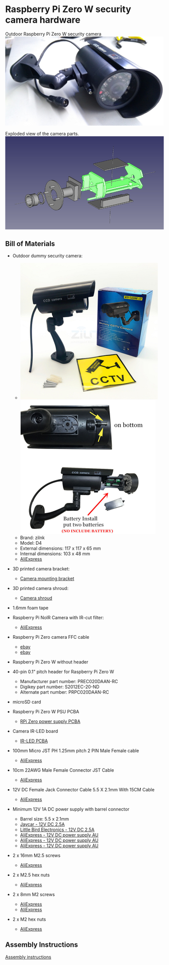 # Raspberry Pi Zero W security camera hardware


Outdoor Raspberry Pi Zero W security camera
![outdoor_rpi_zero_w_cam](photos/outdoor_camera.jpg)


Exploded view of the camera parts.
![assembly](bracket/camera_bracket_assembly.png)


## Bill of Materials

* Outdoor dummy security camera:
  * ![dummy1](photos/dummy1.png)![dummy2](photos/dummy2.png)
  * Brand: zilnk
  * Model: D4
  * External dimensions: 117 x 117 x 65 mm
  * Internal dimensions: 103 x 48 mm
  * [AliExpress](https://www.aliexpress.com/item/Fake-Camera-Waterproof-Outdoor-Indoor-Security-Dummy-CCTV-Surveillance-Camera-Flashing-Rred-LED/32815686364.html)

* 3D printed camera bracket:
  * [Camera mounting bracket](bracket/README.md)

* 3D printed camera shroud:
  * [Camera shroud](bracket/camera_shroud.stl)

* 1.6mm foam tape

* Raspberry Pi NoIR Camera with IR-cut filter:
  * [AliExpress](https://www.aliexpress.com/item/Raspberry-Pi-Camera-IR-CUT-night-vision-noir-module-board-5mp-1080p-take-the-best-picture/32739395193.html)

* Raspberry Pi Zero camera FFC cable
  * [ebay](http://www.ebay.com.au/itm/New-Ribbon-FFC-Cable-Lead-Connection-Wire-For-Raspberry-Pi-Zero-V1-3-Camera/182720702738)
  * [ebay](http://www.ebay.com.au/itm/New-Ribbon-FFC-Cable-Wire-Line-Polyimide-For-Raspberry-Pi-Zero-V1-3-Camera/282571229898)

* Raspberry Pi Zero W without header

* 40-pin 0.1" pitch header for Raspberry Pi Zero W
  * Manufacturer part number: PREC020DAAN-RC
  * Digikey part number: S2012EC-20-ND
  * Alternate part number: PRPC020DAAN-RC

* microSD card

* Raspberry Pi Zero W PSU PCBA
  * [RPi Zero power supply PCBA](rpi-zero-psu/README.md)

* Camera IR-LED board
  * [IR-LED PCBA](camera-ir-led/README.md)

* 100mm Micro JST PH 1.25mm pitch 2 PIN Male Female cable
    * [AliExpress](https://www.aliexpress.com/item/20Pair-Micro-JST-PH-1-25-2-PIN-Male-Female-Plug-Connector-With-Wire-Cables-100mm/32835740657.html)

* 10cm 22AWG Male Female Connector JST Cable
    * [AliExpress](https://www.aliexpress.com/item/10-Pairs-100mm-10cm-Male-Female-Connector-JST-Plug-Cable-For-RC-BEC-Battery-Helicopter-DIY/32823944800.html)

* 12V DC Female Jack Connector Cable 5.5 X 2.1mm With 15CM Cable
    * [AliExpress](https://www.aliexpress.com/item/10pcs-12V-DC-Power-Plug-Female-Jack-Plug-Connector-Cable-5-5X2-1mm-With-Cord-Cable/32536715262.html)

* Minimum 12V 1A DC power supply with barrel connector
  * Barrel size: 5.5 x 2.1mm
  * [Jaycar - 12V DC 2.5A](https://www.jaycar.com.au/switchmode-mains-adaptor-12vdc-2-5a/p/MP3490)
  * [Little Bird Electronics - 12V DC 2.5A](https://www.littlebirdelectronics.com.au/switchmode-mains-adaptor-12vdc-2.5a)
  * [AliExpress - 12V DC power supply AU](https://www.aliexpress.com/item/Led-transformer-AC-110V-220V-to-12V-DC-EU-US-UK-AU-plug-Power-supply-12V/32702717419.html)
  * [AliExpress - 12V DC power supply AU](https://www.aliexpress.com/item/Power-Adapter-Supply-For-Led-Flexible-Tape-Light-AC110-220V-to-DC12V-1A-2A-3A-4A/32742445815.html)
  * [AliExpress - 12V DC power supply AU](https://www.aliexpress.com/item/LED-Driver-12V-1A-2A-3A-5A-6A-8A-10A-Power-Supply-AC-220V-to-12V/32821553829.html)

* 2 x 16mm M2.5 screws
  * [AliExpress](https://www.aliexpress.com/item/Cheap-Authentic-304-stainless-steel-Phillips-head-machine-screw-Phillips-pan-head-screws-M2-5-16/32368120946.html)

* 2 x M2.5 hex nuts
  * [AliExpress](https://www.aliexpress.com/item/Authentic-304-stainless-steel-hex-nuts-DIN934-hexagon-nut-M2-5/32359608962.html)

* 2 x 8mm M2 screws
  * [AliExpress](https://www.aliexpress.com/item/100PCS-Stainless-Steel-M2-x-8mm-Screw-Cross-Round-Head-Philips-Head-Screws-Hex-Socket-Button/32716321685.html)
  * [AliExpress](https://www.aliexpress.com/item/50x-Set-M2-Stainless-Steel-Screw-Thread-Diameter-304-8mm-2mm-Head-Shape-Cross-Screws-Round/32598285502.html)

* 2 x M2 hex nuts
  * [AliExpress](https://www.aliexpress.com/item/100pcs-din934-Stainless-Steel-304-M2-Hex-Nut/32763090222.html)



## Assembly Instructions

[Assembly instructions](README_assembly.md)
